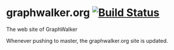 graphwalker.org [![Build Status](https://travis-ci.org/GraphWalker/graphwalker.org.svg?branch=master)](https://travis-ci.org/GraphWalker/graphwalker.org)
===============

The web site of GraphWalker

Whenever pushing to master, the graphwalker.org site is updated.

